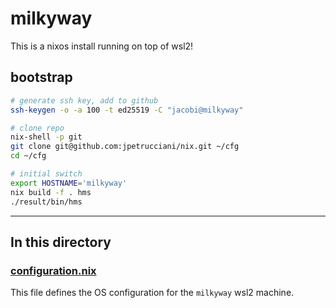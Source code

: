 # milkyway

This is a nixos install running on top of wsl2!

## bootstrap

```bash
# generate ssh key, add to github
ssh-keygen -o -a 100 -t ed25519 -C "jacobi@milkyway"

# clone repo
nix-shell -p git
git clone git@github.com:jpetrucciani/nix.git ~/cfg
cd ~/cfg

# initial switch
export HOSTNAME='milkyway'
nix build -f . hms
./result/bin/hms
```

---

## In this directory

### [configuration.nix](./configuration.nix)

This file defines the OS configuration for the `milkyway` wsl2 machine.
